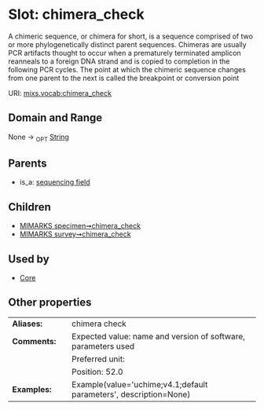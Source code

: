 
# Slot: chimera_check


A chimeric sequence, or chimera for short, is a sequence comprised of two or more phylogenetically distinct parent sequences. Chimeras are usually PCR artifacts thought to occur when a prematurely terminated amplicon reanneals to a foreign DNA strand and is copied to completion in the following PCR cycles. The point at which the chimeric sequence changes from one parent to the next is called the breakpoint or conversion point

URI: [mixs.vocab:chimera_check](https://w3id.org/mixs/vocab/chimera_check)


## Domain and Range

None ->  <sub>OPT</sub> [String](types/String.md)

## Parents

 *  is_a: [sequencing field](sequencing_field.md)

## Children

 *  [MIMARKS specimen➞chimera_check](MIMARKS_specimen_chimera_check.md)
 *  [MIMARKS survey➞chimera_check](MIMARKS_survey_chimera_check.md)

## Used by

 * [Core](Core.md)

## Other properties

|  |  |  |
| --- | --- | --- |
| **Aliases:** | | chimera check |
| **Comments:** | | Expected value: name and version of software, parameters used |
|  | | Preferred unit:  |
|  | | Position: 52.0 |
| **Examples:** | | Example(value='uchime;v4.1;default parameters', description=None) |

